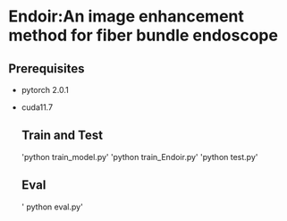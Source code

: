 # Endoir:An image enhancement method for fiber bundle endoscope
## Prerequisites
- pytorch 2.0.1
- cuda11.7

  ## Train and Test
  'python train_model.py'
  'python train_Endoir.py'
  'python test.py'

  ## Eval
  ' python eval.py'
